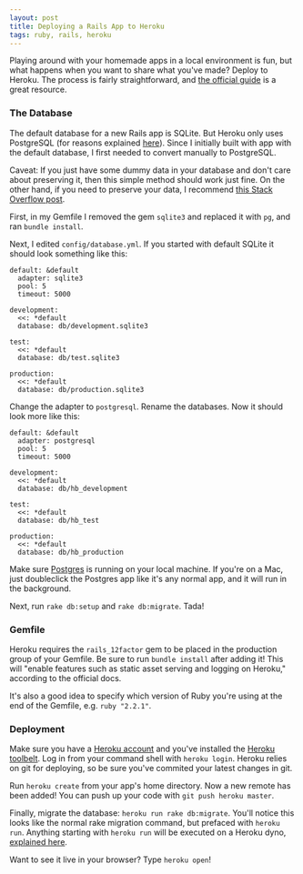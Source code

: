 ```yaml
---
layout: post
title: Deploying a Rails App to Heroku
tags: ruby, rails, heroku
---
```


Playing around with your homemade apps in a local environment is fun, but what happens when you want to share what you've made? Deploy to Heroku. The process is fairly straightforward, and [the official guide](https://devcenter.heroku.com/articles/getting-started-with-rails4) is a great resource.

### The Database

The default database for a new Rails app is SQLite. But Heroku only uses PostgreSQL (for reasons explained [here](https://devcenter.heroku.com/articles/sqlite3)). Since I initially built with app with the default database, I first needed to convert manually to PostgreSQL.

Caveat: If you just have some dummy data in your database and don't care about preserving it, then this simple method should work just fine. On the other hand, if you need to preserve your data, I recommend [this Stack Overflow post](http://stackoverflow.com/questions/6710654/change-from-sqlite-to-postgresql-in-a-fresh-rails-project).

First, in my Gemfile I removed the gem `sqlite3` and replaced it with `pg`, and ran `bundle install`.

Next, I edited `config/database.yml`. If you started with default SQLite it should look something like this:

```
default: &default
  adapter: sqlite3
  pool: 5
  timeout: 5000

development:
  <<: *default
  database: db/development.sqlite3

test:
  <<: *default
  database: db/test.sqlite3

production:
  <<: *default
  database: db/production.sqlite3
```

Change the adapter to `postgresql`. Rename the databases. Now it should look more like this:


```
default: &default
  adapter: postgresql
  pool: 5
  timeout: 5000

development:
  <<: *default
  database: db/hb_development

test:
  <<: *default
  database: db/hb_test

production:
  <<: *default
  database: db/hb_production
```

Make sure [Postgres](http://postgresapp.com/) is running on your local machine. If you're on a Mac, just doubleclick the Postgres app like it's any normal app, and it will run in the background.

Next, run `rake db:setup` and `rake db:migrate`. Tada!

### Gemfile

Heroku requires the `rails_12factor` gem to be placed in the production group of your Gemfile. Be sure to run `bundle install` after adding it! This will "enable features such as static asset serving and logging on Heroku," according to the official docs.

It's also a good idea to specify which version of Ruby you're using at the end of the Gemfile, e.g. `ruby "2.2.1"`.

### Deployment

Make sure you have a [Heroku account](https://signup.heroku.com/devcenter) and you've installed the [Heroku toolbelt](https://toolbelt.heroku.com/). Log in from your command shell with `heroku login`. Heroku relies on git for deploying, so be sure you've commited your latest changes in git.

Run `heroku create` from your app's home directory. Now a new remote has been added! You can push up your code with `git push heroku master`.

Finally, migrate the database: `heroku run rake db:migrate`. You'll notice this looks like the normal rake migration command, but prefaced with `heroku run`. Anything starting with `heroku run` will be executed on a Heroku dyno, [explained here](https://devcenter.heroku.com/articles/dynos).

Want to see it live in your browser? Type `heroku open`!

